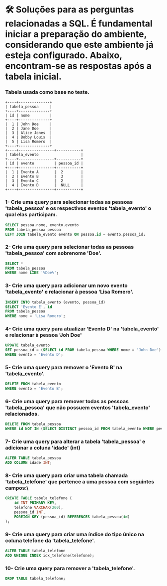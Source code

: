 #  🛠️ Soluções para as perguntas relacionadas a SQL. É fundamental iniciar a preparação do ambiente, considerando que este ambiente já esteja configurado. Abaixo, encontram-se as respostas após a tabela inicial.

### Tabela usada como base no teste.

```shell
+----+--------------+
| tabela_pessoa     |
+----+--------------+
| id | nome         |
+----+--------------+
|  1 | John Doe     |
|  2 | Jane Doe     |
|  3 | Alice Jones  |
|  4 | Bobby Louis  |
|  5 | Lisa Romero  |
+----+--------------+
+----+----------------+-----------+
| tabela_evento                   |
+----+----------------+-----------+
| id | evento         | pessoa_id |
+----+----------------+-----------+
|  1 | Evento A       |  2        |
|  2 | Evento B       |  3        |
|  3 | Evento C       |  2        |
|  4 | Evento D       |  NULL     |
+----+----------------+-----------+
```

### 1- Crie uma query para selecionar todas as pessoas 'tabela_pessoa' e os respectivos eventos 'tabela_evento' o qual elas participam.
````sql
SELECT pessoa.nome, evento.evento
FROM tabela_pessoa pessoa
LEFT JOIN tabela_evento evento ON pessoa.id = evento.pessoa_id;
````

### 2- Crie uma query para selecionar todas as pessoas 'tabela_pessoa' com sobrenome 'Doe'.
````sql
SELECT *
FROM tabela_pessoa
WHERE nome LIKE '%Doe%';
````

### 3- Crie uma query para adicionar um novo evento 'tabela_evento' e relacionar à pessoa 'Lisa Romero'.
````sql
INSERT INTO tabela_evento (evento, pessoa_id)
SELECT 'Evento E', id
FROM tabela_pessoa
WHERE nome = 'Lisa Romero';
````

### 4- Crie uma query para atualizar 'Evento D' na 'tabela_evento' e relacionar à pessoa 'Joh Doe'
````sql
UPDATE tabela_evento
SET pessoa_id = (SELECT id FROM tabela_pessoa WHERE nome = 'John Doe')
WHERE evento = 'Evento D';
````

### 5- Crie uma query para remover o 'Evento B' na 'tabela_evento'.
````sql
DELETE FROM tabela_evento
WHERE evento = 'Evento B';
````

### 6- Crie uma query para remover todas as pessoas 'tabela_pessoa' que não possuem eventos 'tabela_evento' relacionados.
````sql
DELETE FROM tabela_pessoa
WHERE id NOT IN (SELECT DISTINCT pessoa_id FROM tabela_evento WHERE pessoa_id IS NOT NULL);
````

### 7- Crie uma query para alterar a tabela 'tabela_pessoa' e adicionar a coluna 'idade' (int)
````sql
ALTER TABLE tabela_pessoa
ADD COLUMN idade INT;
````

### 8- Crie uma query para criar uma tabela chamada 'tabela_telefone' que pertence a uma pessoa com seguintes campos:\
````sql
CREATE TABLE tabela_telefone (
    id INT PRIMARY KEY,
    telefone VARCHAR(200),
    pessoa_id INT,
    FOREIGN KEY (pessoa_id) REFERENCES tabela_pessoa(id)
);
````

### 9- Crie uma query para criar uma índice do tipo único na coluna telefone da 'tabela_telefone'.

````sql
ALTER TABLE tabela_telefone
ADD UNIQUE INDEX idx_telefone(telefone);
````

### 10- Crie uma query para remover a 'tabela_telefone'.
````sql
DROP TABLE tabela_telefone;
````
